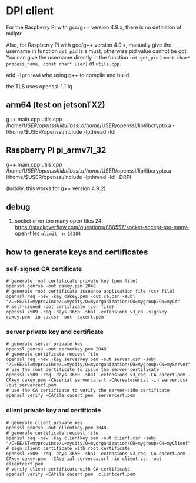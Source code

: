 # DPI client
For the Raspberry Pi with gcc/g++ version 4.9.x, there is no definition of nullptr.

Also, for Raspberry Pi with gcc/g++ version 4.9.x, manually give the username in function `get_pid` is a must, otherwise pid value cannot be got. You can give the username directly in the function `int get_pid(const char* process_name, const char* user)` of `utils.cpp`. 

add `-lpthread` whe using g++ to compile and build

the TLS uses openssl-1.1.1q

## arm64 (test on jetsonTX2)
g++ main.cpp utils.cpp /home/$USER/openssl/lib/libssl.a  /home/$USER/openssl/lib/libcrypto.a -I/home/$USER/openssl/include -lpthread -ldl

## Raspberry Pi pi_armv7l_32
g++ main.cpp utils.cpp /home/$USER/openssl/lib/libssl.a  /home/$USER/openssl/lib/libcrypto.a -I/home/$USER/openssl/include -lpthread -ldl -DRPI

(luckily, this works for g++ version 4.9.2)

## debug
1. socket error too many open files 24:
https://stackoverflow.com/questions/880557/socket-accept-too-many-open-files
`ulimit -n 16384`

## how to generate keys and certificates
### self-signed CA certificate
```
# generate root certificate private key (pem file)
openssl genrsa -out cakey.pem 2048       
# generate root certificate issuance application file (csr file)
openssl req -new -key cakey.pem -out ca.csr -subj "/C=EE/ST=myprovince/L=mycity/O=myorganization/OU=mygroup/CN=myCA" 
# self-signed root certificate (cer file)
openssl x509 -req -days 3650 -sha1 -extensions v3_ca -signkey cakey.pem -in ca.csr -out  cacert.pem     
```
### server private key and certificate
```
# generate server private key
openssl genrsa -out serverkey.pem 2048 
# generate certificate request file
openssl req -new -key serverkey.pem -out server.csr -subj "/C=EE/ST=myprovince/L=mycity/O=myorganization/OU=mygroup/CN=myServer"
# use the root certificate to issue the server certificate
openssl x509 -req -days 3650 -sha1 -extensions v3_req -CA cacert.pem -CAkey cakey.pem -CAserial serverca.srl -CAcreateserial -in server.csr -out servercert.pem
# use the CA certificate to verify the server-side certificate
openssl verify -CAfile cacert.pem  servercert.pem
```
### client private key and certificate
```
# generate client private key                                                                                                           
openssl genrsa -out clientkey.pem 2048     
# generate certificate request file       
openssl req -new -key clientkey.pem -out client.csr -subj "/C=EE/ST=myprovince/L=mycity/O=myorganization/OU=mygroup/CN=myClient"
# sign client certificate with root certificate
openssl x509 -req -days 3650 -sha1 -extensions v3_req -CA cacert.pem -CAkey cakey.pem  -CAserial serverca.srl -in client.csr -out clientcert.pem
# verify client certificate with CA certificate   
openssl verify -CAfile cacert.pem  clientcert.pem
```